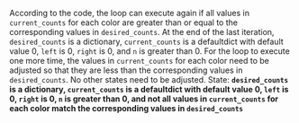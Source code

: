 According to the code, the loop can execute again if all values in `current_counts` for each color are greater than or equal to the corresponding values in `desired_counts`. At the end of the last iteration, `desired_counts` is a dictionary, `current_counts` is a defaultdict with default value 0, `left` is 0, `right` is 0, and `n` is greater than 0. For the loop to execute one more time, the values in `current_counts` for each color need to be adjusted so that they are less than the corresponding values in `desired_counts`. No other states need to be adjusted.
State: **`desired_counts` is a dictionary, `current_counts` is a defaultdict with default value 0, `left` is 0, `right` is 0, `n` is greater than 0, and not all values in `current_counts` for each color match the corresponding values in `desired_counts`**